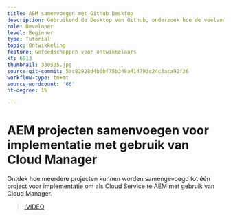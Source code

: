 ```yaml
---
title: AEM samenvoegen met Github Desktop
description: Gebruikend de Desktop van Github, onderzoek hoe de veelvoudige projecten aan in één enkel project voor plaatsing aan AEM als Cloud Service kunnen worden samengevoegd gebruikend de Manager van de Wolk.
role: Developer
level: Beginner
type: Tutorial
topic: Ontwikkeling
feature: Gereedschappen voor ontwikkelaars
kt: 6913
thumbnail: 330535.jpg
source-git-commit: 5ac82928d4b0bf75b348a414793c24c3aca92f36
workflow-type: tm+mt
source-wordcount: '66'
ht-degree: 1%

---
```



# AEM projecten samenvoegen voor implementatie met gebruik van Cloud Manager

Ontdek hoe meerdere projecten kunnen worden samengevoegd tot één project voor implementatie om als Cloud Service te AEM met gebruik van Cloud Manager.

>[!VIDEO](https://video.tv.adobe.com/v/330535/?quality=12&learn=on)